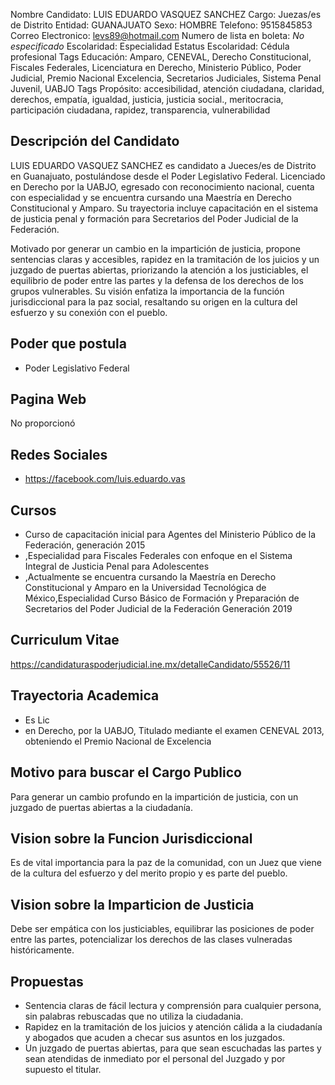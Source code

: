 Nombre Candidato: LUIS EDUARDO VASQUEZ SANCHEZ
Cargo: Juezas/es de Distrito
Entidad: GUANAJUATO
Sexo: HOMBRE
Telefono: 9515845853
Correo Electronico: levs89@hotmail.com
Numero de lista en boleta: *No especificado*
Escolaridad: Especialidad
Estatus Escolaridad: Cédula profesional
Tags Educación: Amparo, CENEVAL, Derecho Constitucional, Fiscales Federales, Licenciatura en Derecho, Ministerio Público, Poder Judicial, Premio Nacional Excelencia, Secretarios Judiciales, Sistema Penal Juvenil, UABJO
Tags Propósito: accesibilidad, atención ciudadana, claridad, derechos, empatía, igualdad, justicia, justicia social., meritocracia, participación ciudadana, rapidez, transparencia, vulnerabilidad


## Descripción del Candidato 

LUIS EDUARDO VASQUEZ SANCHEZ es candidato a Jueces/es de Distrito en Guanajuato, postulándose desde el Poder Legislativo Federal. Licenciado en Derecho por la UABJO, egresado con reconocimiento nacional, cuenta con especialidad y se encuentra cursando una Maestría en Derecho Constitucional y Amparo. Su trayectoria incluye capacitación en el sistema de justicia penal y formación para Secretarios del Poder Judicial de la Federación.

Motivado por generar un cambio en la impartición de justicia, propone sentencias claras y accesibles, rapidez en la tramitación de los juicios y un juzgado de puertas abiertas, priorizando la atención a los justiciables, el equilibrio de poder entre las partes y la defensa de los derechos de los grupos vulnerables. Su visión enfatiza la importancia de la función jurisdiccional para la paz social, resaltando su origen en la cultura del esfuerzo y su conexión con el pueblo.


## Poder que postula

- Poder Legislativo Federal


## Pagina Web

No proporcionó


## Redes Sociales

- https://facebook.com/luis.eduardo.vas


## Cursos

- Curso de capacitación inicial para Agentes del Ministerio Público de la Federación, generación 2015
- ,Especialidad para Fiscales Federales con enfoque en el Sistema Integral de Justicia Penal para Adolescentes
- ,Actualmente se encuentra cursando la Maestría en Derecho Constitucional y Amparo en la Universidad Tecnológica de México,Especialidad Curso Básico de Formación y Preparación de Secretarios del Poder Judicial de la Federación Generación 2019


## Curriculum Vitae

https://candidaturaspoderjudicial.ine.mx/detalleCandidato/55526/11


## Trayectoria Academica

- Es Lic
- en Derecho, por la UABJO, Titulado mediante el examen CENEVAL 2013, obteniendo el Premio Nacional de Excelencia


## Motivo para buscar el Cargo Publico

Para generar un cambio profundo en la impartición de justicia, con un juzgado de puertas abiertas a la ciudadanía.


## Vision sobre la Funcion Jurisdiccional

Es de vital importancia para la paz de la comunidad, con un Juez que viene de la cultura del esfuerzo y del merito propio y es parte del pueblo.


## Vision sobre la Imparticion de Justicia

Debe ser empática con los justiciables, equilibrar las posiciones de poder entre las partes, potencializar los derechos de las clases vulneradas históricamente.


## Propuestas

- Sentencia claras de fácil lectura y comprensión para cualquier persona, sin palabras rebuscadas que no utiliza la ciudadania.
- Rapidez en la tramitación de los juicios y atención cálida a la ciudadanía y abogados que acuden a checar sus asuntos en los juzgados.
- Un juzgado de puertas abiertas, para que sean escuchadas las partes y sean atendidas de inmediato por el personal del Juzgado y por supuesto el titular.

